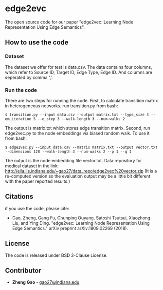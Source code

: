 # edge2evc
The open source code for our paper "edge2vec: Learning Node Representation Using Edge Semantics".

## How to use the code

### Dataset
The dataset we offer for test is data.csv. The data contains four columns, which refer to Source ID, Target ID, Edge Type, Edge ID. And columns are seperated by comma ','.

### Run the code
There are two steps for running the code. 
First, to calculate transition matrix in heterogeneous networks. run transition.py from bash:

```
$ transition.py --input data.csv --output matrix.txt --type_size 3 --em_iteration 5 --e_step 3 --walk-length 3 --num-walks 2
```

The output is matrix.txt which stores edge transition matrix.
Second, run edge2vec.py to the node embeddings via biased random walk. To use it from bash:

```
$ edge2vec.py --input data.csv --matrix matrix.txt --output vector.txt --dimensions 128 --walk-length 3 --num-walks 2 --p 1 --q 1
```

The output is the node embedding file vector.txt.
Data repository for medical dataset in the link: http://ella.ils.indiana.edu/~gao27/data_repo/edge2vec%20vector.zip (It is a re-computed version so the evaluation output may be a little bit different with the paper reported results.)
## Citations

if you use the code, please cite:

- Gao, Zheng, Gang Fu, Chunping Ouyang, Satoshi Tsutsui, Xiaozhong Liu, and Ying Ding. "edge2vec: Learning Node Representation Using Edge Semantics." arXiv preprint arXiv:1809.02269 (2018).

## License
The code is released under BSD 3-Clause License. 


## Contributor

* **Zheng Gao** - [gao27@indiana.edu](gao27@indiana.edu) <br />


